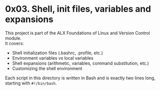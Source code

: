 # 0x03. Shell, init files, variables and expansions

This project is part of the ALX Foundations of Linux and Version Control module.  
It covers:

- Shell initialization files (.bashrc, .profile, etc.)
- Environment variables vs local variables
- Shell expansions (arithmetic, variables, command substitution, etc.)
- Customizing the shell environment

Each script in this directory is written in Bash and is exactly two lines long, starting with `#!/bin/bash`.
